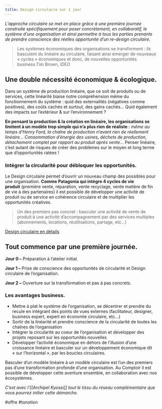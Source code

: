 ```yaml
---
title: Design circulaire sur 1 jour
---
```


*L’approche circulaire se met en place grâce à une première journée construite spécifiquement pour poser concrètement, en collaboratif, le système d’une organisation et ainsi permettre à tous les parties prenants de prendre conscience des réelles opportunité d’un re-design circulaire.*

> Les systèmes économiques des organisations se transforment : ils basculent du linéaire au circulaire, faisant ainsi émerger de nouveaux « cycles » économiques et donc, de nouvelles opportunités business.Tim Brown, IDEO

## **Une double nécessité économique & écologique.**

Dans un système de production linéaire, que ce soit de produits ou de services, cette linéarité biaise notre compréhension même du fonctionnement du système : quid des externalités (négatives comme positives), des coûts cachés et surtout, des gains cachés… Quid également des impacts sur l’extérieur & sur l’environnement ?

**En pensant la production & la création en linéaire, les organisations se limitent à un modèle trop simple qui n’a plus rien de réaliste :** *même au temps d’Henry Ford, la chaîne de production n’avant rien de réellement linéaire… Consommation d’énergie des usines, déchets de production, détachement complet par rapport au produit après vente…* Penser linéaire, c’est autant de risques de créer des problèmes sur le moyen et long terme que d’opportunités ratées !

### **Intégrer la circularité pour débloquer les opportunités.**

Le Design circulaire permet d’ouvrir un nouveau champ des possibles pour une organisation. **Comme Patagonia qui intègre 4 cycles de vie produit** (première vente, réparation, vente recyclage, vente matière de fin de vie à des partenaires) il est possible de développer une activité de produit ou de service en cohérence circulaire et de multiplier les opportunités créatives.

> Un des premiers pas concret : basculer une activité de vente de produit à une activité d’accompagnement par des services multiples (abonnements, locations, réutilisations, partage, etc…)

[Design circulaire en détails](https://www.notion.so/liutnotes/Guide-Book-Circular-Design-3d056642017e4793a61f23fb7fea29a5)

## **Tout commence par une première journée.**

**Jour 0 –** Préparation à l’atelier initial.

**Jour 1 –** Prise de conscience des opportunités de circularité et Design circulaire de l’organisation.

**Jour 2 –** Ouverture sur la transformation et pas à pas concrets.

### **Les avantages business.**

- Mettre à plat le système de l’organisation, se décentrer et prendre du recule en intégrant des points de vues externes (facilitateur, designer, business expert, expert en économie circulaire, etc…)
- Sortir de la linéarité et prendre conscience de la circularité de toutes les chaînes de l’organisation
- Intégrer la circularité au coeur de l’organisation et développer des projets reposant sur les opportunités nouvelles
- Développer l’activité économique en dehors de l’illusion d’une croissance linéaire et basculer sur un développement économique dit « sur l’horizontal », par les boucles circulaires.

Basculer d’un modèle linéaire à un modèle circulaire est l’un des premiers pas d’une transformation profonde d’une organisation. Au Comptoir il est possible de développer cette aventure ensemble, en collaboration avec nos écosystèmes.

*C’est avec l'[[Archipel Kyosei]] tout le tissu du réseau complémentaire que vous pourrez initier cette démarche.*

#offre #tonotion 